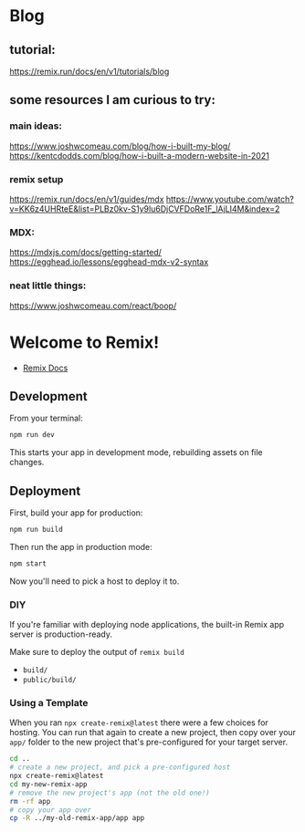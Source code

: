# Blog
## tutorial:
https://remix.run/docs/en/v1/tutorials/blog
## some resources I am curious to try:
### main ideas:
https://www.joshwcomeau.com/blog/how-i-built-my-blog/
https://kentcdodds.com/blog/how-i-built-a-modern-website-in-2021

### remix setup
https://remix.run/docs/en/v1/guides/mdx
https://www.youtube.com/watch?v=KK6z4UHRteE&list=PLBz0kv-S1y9lu6DjCVFDoRe1F_lAjLI4M&index=2
### MDX:
https://mdxjs.com/docs/getting-started/
https://egghead.io/lessons/egghead-mdx-v2-syntax

### neat little things:
https://www.joshwcomeau.com/react/boop/

# Welcome to Remix!

- [Remix Docs](https://remix.run/docs)

## Development

From your terminal:

```sh
npm run dev
```

This starts your app in development mode, rebuilding assets on file changes.

## Deployment

First, build your app for production:

```sh
npm run build
```

Then run the app in production mode:

```sh
npm start
```

Now you'll need to pick a host to deploy it to.

### DIY

If you're familiar with deploying node applications, the built-in Remix app server is production-ready.

Make sure to deploy the output of `remix build`

- `build/`
- `public/build/`

### Using a Template

When you ran `npx create-remix@latest` there were a few choices for hosting. You can run that again to create a new project, then copy over your `app/` folder to the new project that's pre-configured for your target server.

```sh
cd ..
# create a new project, and pick a pre-configured host
npx create-remix@latest
cd my-new-remix-app
# remove the new project's app (not the old one!)
rm -rf app
# copy your app over
cp -R ../my-old-remix-app/app app
```
